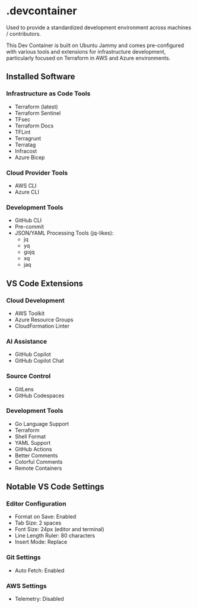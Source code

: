 # .devcontainer

Used to provide a standardized development environment across machines / contributors.

This Dev Container is built on Ubuntu Jammy and comes pre-configured with various tools and extensions for infrastructure development, particularly focused on Terraform in AWS and Azure environments.

## Installed Software

### Infrastructure as Code Tools

  - Terraform (latest)
  - Terraform Sentinel
  - TFsec
  - Terraform Docs
  - TFLint
  - Terragrunt
  - Terratag
  - Infracost
  - Azure Bicep

### Cloud Provider Tools

  - AWS CLI
  - Azure CLI

### Development Tools

  - GitHub CLI
  - Pre-commit
  - JSON/YAML Processing Tools (jq-likes):
    - jq
    - yq
    - gojq
    - xq
    - jaq

## VS Code Extensions

### Cloud Development
  - AWS Toolkit
  - Azure Resource Groups
  - CloudFormation Linter

### AI Assistance

  - GitHub Copilot
  - GitHub Copilot Chat

### Source Control

  - GitLens
  - GitHub Codespaces

### Development Tools

  - Go Language Support
  - Terraform
  - Shell Format
  - YAML Support
  - GitHub Actions
  - Better Comments
  - Colorful Comments
  - Remote Containers

## Notable VS Code Settings

### Editor Configuration

  - Format on Save: Enabled
  - Tab Size: 2 spaces
  - Font Size: 24px (editor and terminal)
  - Line Length Ruler: 80 characters
  - Insert Mode: Replace

### Git Settings

  - Auto Fetch: Enabled

### AWS Settings

  - Telemetry: Disabled